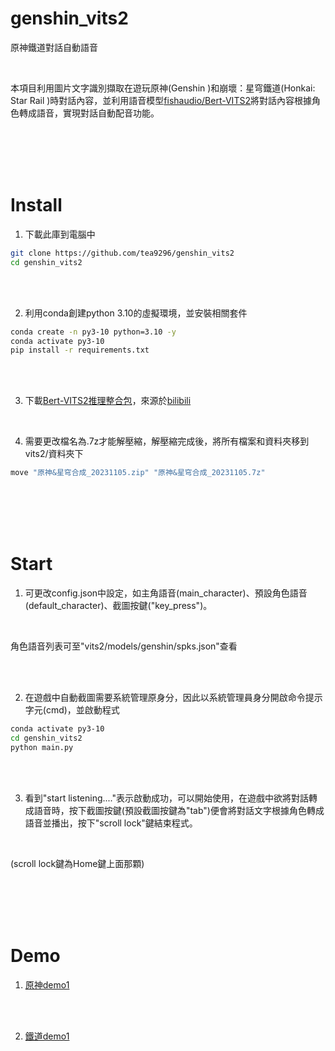# genshin_vits2
原神鐵道對話自動語音

<br/>

本項目利用圖片文字識別擷取在遊玩原神(Genshin )和崩壞：星穹鐵道(Honkai: Star Rail )時對話內容，並利用語音模型[fishaudio/Bert-VITS2](https://github.com/fishaudio/Bert-VITS2)將對話內容根據角色轉成語音，實現對話自動配音功能。

<br/>
<br/>
<br/>
<br/>


# Install

1. 下載此庫到電腦中
```bash
git clone https://github.com/tea9296/genshin_vits2
cd genshin_vits2
```


<br/>
<br/>




2. 利用conda創建python 3.10的虛擬環境，並安裝相關套件
```bash
conda create -n py3-10 python=3.10 -y
conda activate py3-10
pip install -r requirements.txt
```

<br/>
<br/>




3. 下載[Bert-VITS2推理整合包](https://pan.ai-hobbyist.org/Models/Vits/Packs/%E5%8E%9F%E7%A5%9E&%E6%98%9F%E7%A9%B9%E9%93%81%E9%81%93%E8%AF%AD%E9%9F%B3%E5%90%88%E6%88%90_20231105.zip)，來源於[bilibili](https://www.bilibili.com/video/BV1zp4y1T7aa/?vd_source=51872a4ec45d4bb4472aa50c9fafd9ee)

<br/>


4. 需要更改檔名為.7z才能解壓縮，解壓縮完成後，將所有檔案和資料夾移到vits2/資料夾下

  ```bash
  move "原神&星穹合成_20231105.zip" "原神&星穹合成_20231105.7z"
  
  ```

<br/>
<br/>
<br/>
<br/>


# Start
1. 可更改config.json中設定，如主角語音(main_character)、預設角色語音(default_character)、截圖按鍵("key_press")。

<br/>

角色語音列表可至"vits2/models/genshin/spks.json"查看

<br/>
<br/>





2. 在遊戲中自動截圖需要系統管理原身分，因此以系統管理員身分開啟命令提示字元(cmd)，並啟動程式
```bash
conda activate py3-10
cd genshin_vits2
python main.py
```
<br/>
<br/>



3. 看到"start listening...."表示啟動成功，可以開始使用，在遊戲中欲將對話轉成語音時，按下截圖按鍵(預設截圖按鍵為"tab")便會將對話文字根據角色轉成語音並播出，按下"scroll lock"鍵結束程式。

<br/>

(scroll lock鍵為Home鍵上面那顆)

<br/>
<br/>
<br/>
<br/>


# Demo

1. [原神demo1](https://youtu.be/a5nEUCBoJ44)


<br/>
<br/>


2. [鐵道demo1](https://youtu.be/ox1HHaMJ2V0)

